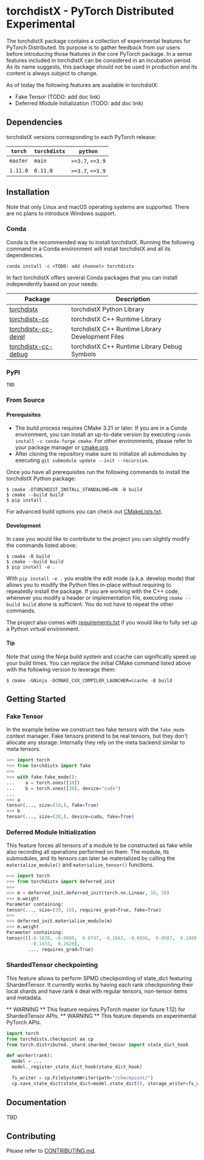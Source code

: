 # torchdistX - PyTorch Distributed Experimental

The torchdistX package contains a collection of experimental features for
PyTorch Distributed. Its purpose is to gather feedback from our users before
introducing those features in the core PyTorch package. In a sense features
included in torchdistX can be considered in an incubation period. As its name
suggests, this package should not be used in production and its content is
always subject to change.

As of today the following features are available in torchdistX:

- Fake Tensor (TODO: add doc link)
- Deferred Module Initialization (TODO: add doc link)

## Dependencies
torchdistX versions corresponding to each PyTorch release:

| `torch`      | `torchdistx` | `python`         |
| ------------ | ------------ | ---------------- |
| `master`     | `main`       | `>=3.7`, `<=3.9` |
| `1.11.0`     | `0.11.0`     | `>=3.7`, `<=3.9` |

## Installation
Note that only Linux and macOS operating systems are supported. There are no
plans to introduce Windows support.

### Conda
Conda is the recommended way to install torchdistX. Running the following
command in a Conda environment will install torchdistX and all its dependencies.

```
conda install -c <TODO: add channel> torchdistx
```

In fact torchdistX offers several Conda packages that you can install
independently based on your needs:

| Package                                                                    | Description                                      |
|----------------------------------------------------------------------------|--------------------------------------------------|
| [torchdistx](https://anaconda.org/torchdistx/torchdistx)                   | torchdistX Python Library                        |
| [torchdistx-cc](https://anaconda.org/torchdistx/torchdistx-cc)             | torchdistX C++ Runtime Library                   |
| [torchdistx-cc-devel](https://anaconda.org/torchdistx/torchdistx-cc-devel) | torchdistX C++ Runtime Library Development Files |
| [torchdistx-cc-debug](https://anaconda.org/torchdistx/torchdistx-cc-debug) | torchdistX C++ Runtime Library Debug Symbols     |

### PyPI
```
TBD
```

### From Source
#### Prerequisites
- The build process requires CMake 3.21 or later. If you are in a Conda
  environment, you can install an up-to-date version by executing
  `conda install -c conda-forge cmake`. For other environments, please refer to your package manager or [cmake.org](https://cmake.org/download/).
- After cloning the repository make sure to initialize all submodules by
  executing `git submodule update --init --recursive`.

Once you have all prerequisites run the following commands to install the
torchdistX Python package:

```
$ cmake -DTORCHDIST_INSTALL_STANDALONE=ON -B build
$ cmake --build build
$ pip install .
```

For advanced build options you can check out [CMakeLists.txt](./CMakeLists.txt).

#### Development
In case you would like to contribute to the project you can slightly modify the
commands listed above:

```
$ cmake -B build
$ cmake --build build
$ pip install -e .
```

With `pip install -e .` you enable the edit mode (a.k.a. develop mode) that
allows you to modify the Python files in-place without requiring to repeatedly
install the package. If you are working with the C++ code, whenever you modify a
header or implementation file, executing `cmake --build build` alone is
sufficient. You do not have to repeat the other commands.

The project also comes with [requirements.txt](./requirements.txt) if you would
like to fully set up a Python virtual environment.

#### Tip
Note that using the Ninja build system and ccache can significatly speed up your
build times. You can replace the initial CMake command listed above with the
following version to leverage them:

```
$ cmake -GNinja -DCMAKE_CXX_COMPILER_LAUNCHER=ccache -B build
```

## Getting Started

### Fake Tensor
In the example below we construct two fake tensors with the `fake_mode` context
manager. Fake tensors pretend to be real tensors, but they don't allocate any
storage. Internally they rely on the meta backend similar to meta tensors.

```python
>>> import torch
>>> from torchdistx import fake
>>>
>>> with fake.fake_mode():
...    a = torch.ones([10])
...    b = torch.ones([20], device="cuda")
...
>>> a
tensor(..., size=(10,), fake=True)
>>> b
tensor(..., size=(20,), device=cuda, fake=True)
```

### Deferred Module Initialization
This feature forces all tensors of a module to be constructed as fake while also
recording all operations performed on them. The module, its submodules, and its
tensors can later be materialized by calling the `materialize_module()` and
`materialize_tensor()` functions.

```python
>>> import torch
>>> from torchdistx import deferred_init
>>>
>>> m = deferred_init.deferred_init(torch.nn.Linear, 10, 20)
>>> m.weight
Parameter containing:
tensor(..., size=(20, 10), requires_grad=True, fake=True)
>>>
>>> deferred_init.materialize_module(m)
>>> m.weight
Parameter containing:
tensor([[-0.1838, -0.0080,  0.0747, -0.1663, -0.0936,  0.0587,  0.1988, -0.0977,
         -0.1433,  0.2620],
        ..., requires_grad=True)
```


### ShardedTensor checkpointing
This feature allows to perform SPMD checkpointing of state_dict featuring ShardedTensor.
It currently works by having each rank checkpointing their local shards and have rank `0`
deal with regular tensors, non-tensor items and metadata.

** WARNING ** This feature requires PyTorch master (or future 1.12) for ShardedTensor APIs.
** WARNING ** This feature depends on experimental PyTorch APIs.

```python
import torch
from torchdistx.checkpoint as cp
from torch.distributed._shard.sharded_tensor import state_dict_hook

def worker(rank):
  model = ...
  model._register_state_dict_hook(state_dict_hook)

  fs_writer = cp.FileSystemWriter(path="/checkpoint/")
  cp.save_state_dict(state_dict=model.state_dict(), storage_writer=fs_writer)
```


## Documentation
TBD

## Contributing
Please refer to [CONTRIBUTING.md](./CONTRIBUTING.md).
